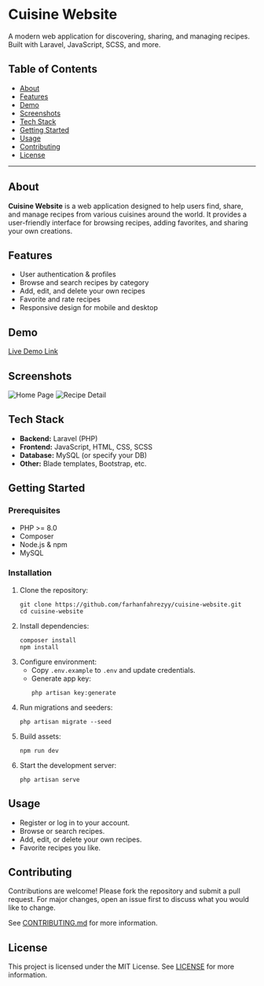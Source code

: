 
# Cuisine Website

A modern web application for discovering, sharing, and managing recipes. Built with Laravel, JavaScript, SCSS, and more.

## Table of Contents

- [About](#about)
- [Features](#features)
- [Demo](#demo)
- [Screenshots](#screenshots)
- [Tech Stack](#tech-stack)
- [Getting Started](#getting-started)
- [Usage](#usage)
- [Contributing](#contributing)
- [License](#license)

---

## About

**Cuisine Website** is a web application designed to help users find, share, and manage recipes from various cuisines around the world. It provides a user-friendly interface for browsing recipes, adding favorites, and sharing your own creations.

## Features

- User authentication & profiles
- Browse and search recipes by category
- Add, edit, and delete your own recipes
- Favorite and rate recipes
- Responsive design for mobile and desktop

## Demo

[Live Demo Link](#) <!-- Add the link if available -->

## Screenshots

<!-- Include images/screenshots of your app here -->
![Home Page](screenshots/home.png)
![Recipe Detail](screenshots/recipe-detail.png)

## Tech Stack

- **Backend:** Laravel (PHP)
- **Frontend:** JavaScript, HTML, CSS, SCSS
- **Database:** MySQL (or specify your DB)
- **Other:** Blade templates, Bootstrap, etc.

## Getting Started

### Prerequisites

- PHP >= 8.0
- Composer
- Node.js & npm
- MySQL

### Installation

1. Clone the repository:
   ```
   git clone https://github.com/farhanfahrezyy/cuisine-website.git
   cd cuisine-website
   ```
2. Install dependencies:
   ```
   composer install
   npm install
   ```
3. Configure environment:
   - Copy `.env.example` to `.env` and update credentials.
   - Generate app key:
     ```
     php artisan key:generate
     ```
4. Run migrations and seeders:
   ```
   php artisan migrate --seed
   ```
5. Build assets:
   ```
   npm run dev
   ```
6. Start the development server:
   ```
   php artisan serve
   ```

## Usage

- Register or log in to your account.
- Browse or search recipes.
- Add, edit, or delete your own recipes.
- Favorite recipes you like.

## Contributing

Contributions are welcome! Please fork the repository and submit a pull request. For major changes, open an issue first to discuss what you would like to change.

See [CONTRIBUTING.md](CONTRIBUTING.md) for more information.

## License

This project is licensed under the MIT License. See [LICENSE](LICENSE) for more information.
